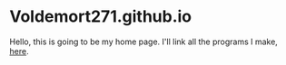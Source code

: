 # Voldemort271.github.io

<description pending duhh>

Hello, this is going to be my home page. I'll link all the programs I make, [here](https://Voldemort271.github.io).

